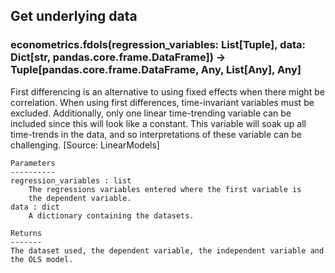 ## Get underlying data 
### econometrics.fdols(regression_variables: List[Tuple], data: Dict[str, pandas.core.frame.DataFrame]) -> Tuple[pandas.core.frame.DataFrame, Any, List[Any], Any]

First differencing is an alternative to using fixed effects when there might be correlation.
    When using first differences, time-invariant variables must be excluded. Additionally,
    only one linear time-trending variable can be included since this will look like a constant.
    This variable will soak up all time-trends in the data, and so interpretations of
    these variable can be challenging. [Source: LinearModels]

    Parameters
    ----------
    regression_variables : list
        The regressions variables entered where the first variable is
        the dependent variable.
    data : dict
        A dictionary containing the datasets.

    Returns
    -------
    The dataset used, the dependent variable, the independent variable and
    the OLS model.
